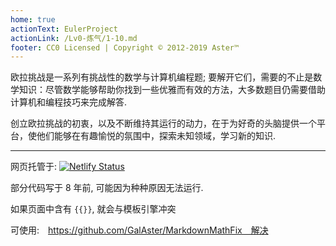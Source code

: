 ```yaml
---
home: true
actionText: EulerProject
actionLink: /Lv0-炼气/1-10.md
footer: CC0 Licensed | Copyright © 2012-2019 Aster™
---
```





欧拉挑战是一系列有挑战性的数学与计算机编程题; 要解开它们，需要的不止是数学知识：尽管数学能够帮助你找到一些优雅而有效的方法，大多数题目仍需要借助计算机和编程技巧来完成解答.

创立欧拉挑战的初衷，以及不断维持其运行的动力，在于为好奇的头脑提供一个平台，使他们能够在有趣愉悦的氛围中，探索未知领域，学习新的知识.

---

网页托管于: [![Netlify Status](https://api.netlify.com/api/v1/badges/f5a3d7c8-c7f9-4f6f-86d9-c28dc4fb5a2e/deploy-status)](https://app.netlify.com/sites/euler-project/deploys)

部分代码写于 8 年前, 可能因为种种原因无法运行.

如果页面中含有 `{{}}`, 就会与模板引擎冲突

可使用:　https://github.com/GalAster/MarkdownMathFix　解决
